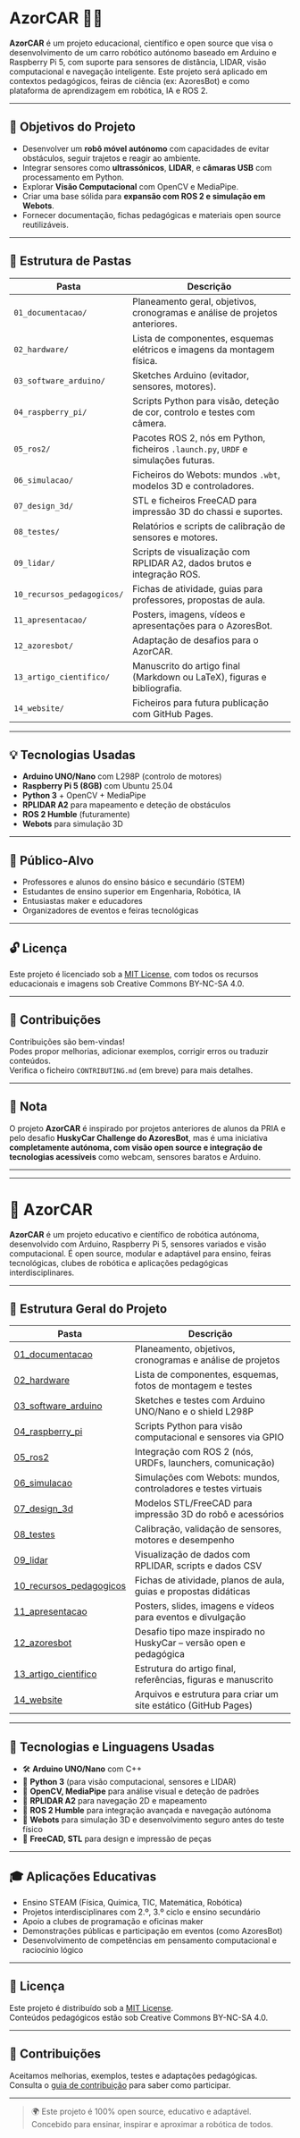 # AzorCAR 🚗🌋

**AzorCAR** é um projeto educacional, científico e open source que visa o desenvolvimento de um carro robótico autónomo baseado em Arduino e Raspberry Pi 5, com suporte para sensores de distância, LIDAR, visão computacional e navegação inteligente. Este projeto será aplicado em contextos pedagógicos, feiras de ciência (ex: AzoresBot) e como plataforma de aprendizagem em robótica, IA e ROS 2.

---

## 🎯 Objetivos do Projeto

- Desenvolver um **robô móvel autónomo** com capacidades de evitar obstáculos, seguir trajetos e reagir ao ambiente.
- Integrar sensores como **ultrassónicos**, **LIDAR**, e **câmaras USB** com processamento em Python.
- Explorar **Visão Computacional** com OpenCV e MediaPipe.
- Criar uma base sólida para **expansão com ROS 2 e simulação em Webots**.
- Fornecer documentação, fichas pedagógicas e materiais open source reutilizáveis.

---

## 📁 Estrutura de Pastas

| Pasta                          | Descrição                                                                         |
|-------------------------------|------------------------------------------------------------------------------------|
| `01_documentacao/`            | Planeamento geral, objetivos, cronogramas e análise de projetos anteriores.        |
| `02_hardware/`                | Lista de componentes, esquemas elétricos e imagens da montagem física.             |
| `03_software_arduino/`        | Sketches Arduino (evitador, sensores, motores).                                    |
| `04_raspberry_pi/`            | Scripts Python para visão, deteção de cor, controlo e testes com câmera.           |
| `05_ros2/`                    | Pacotes ROS 2, nós em Python, ficheiros `.launch.py`, `URDF` e simulações futuras. |
| `06_simulacao/`               | Ficheiros do Webots: mundos `.wbt`, modelos 3D e controladores.                    |
| `07_design_3d/`               | STL e ficheiros FreeCAD para impressão 3D do chassi e suportes.                    |
| `08_testes/`                  | Relatórios e scripts de calibração de sensores e motores.                          |
| `09_lidar/`                   | Scripts de visualização com RPLIDAR A2, dados brutos e integração ROS.             |
| `10_recursos_pedagogicos/`    | Fichas de atividade, guias para professores, propostas de aula.                    |
| `11_apresentacao/`            | Posters, imagens, vídeos e apresentações para o AzoresBot.                         |
| `12_azoresbot/`               | Adaptação de desafios para o AzorCAR.                                              |
| `13_artigo_cientifico/`       | Manuscrito do artigo final (Markdown ou LaTeX), figuras e bibliografia.            |
| `14_website/`                 | Ficheiros para futura publicação com GitHub Pages.                                 |

---

## 💡 Tecnologias Usadas

- **Arduino UNO/Nano** com L298P (controlo de motores)
- **Raspberry Pi 5 (8GB)** com Ubuntu 25.04
- **Python 3** + OpenCV + MediaPipe
- **RPLIDAR A2** para mapeamento e deteção de obstáculos
- **ROS 2 Humble** (futuramente)
- **Webots** para simulação 3D

---

## 👥 Público-Alvo

- Professores e alunos do ensino básico e secundário (STEM)
- Estudantes de ensino superior em Engenharia, Robótica, IA
- Entusiastas maker e educadores
- Organizadores de eventos e feiras tecnológicas

---

## 🔓 Licença

Este projeto é licenciado sob a [MIT License](LICENSE), com todos os recursos educacionais e imagens sob Creative Commons BY-NC-SA 4.0.

---

## 🤝 Contribuições

Contribuições são bem-vindas!  
Podes propor melhorias, adicionar exemplos, corrigir erros ou traduzir conteúdos.  
Verifica o ficheiro `CONTRIBUTING.md` (em breve) para mais detalhes.

---

## 📢 Nota

O projeto **AzorCAR** é inspirado por projetos anteriores de alunos da PRIA e pelo desafio **HuskyCar Challenge do AzoresBot**, mas é uma iniciativa **completamente autónoma, com visão open source e integração de tecnologias acessíveis** como webcam, sensores baratos e Arduino.

---

---

# 🤖 AzorCAR

**AzorCAR** é um projeto educativo e científico de robótica autónoma, desenvolvido com Arduino, Raspberry Pi 5, sensores variados e visão computacional. É open source, modular e adaptável para ensino, feiras tecnológicas, clubes de robótica e aplicações pedagógicas interdisciplinares.

---

## 📂 Estrutura Geral do Projeto

| Pasta | Descrição |
|-------|-----------|
| [01_documentacao](./01_documentacao) | Planeamento, objetivos, cronogramas e análise de projetos |
| [02_hardware](./02_hardware) | Lista de componentes, esquemas, fotos de montagem e testes |
| [03_software_arduino](./03_software_arduino) | Sketches e testes com Arduino UNO/Nano e o shield L298P |
| [04_raspberry_pi](./04_raspberry_pi) | Scripts Python para visão computacional e sensores via GPIO |
| [05_ros2](./05_ros2) | Integração com ROS 2 (nós, URDFs, launchers, comunicação) |
| [06_simulacao](./06_simulacao) | Simulações com Webots: mundos, controladores e testes virtuais |
| [07_design_3d](./07_design_3d) | Modelos STL/FreeCAD para impressão 3D do robô e acessórios |
| [08_testes](./08_testes) | Calibração, validação de sensores, motores e desempenho |
| [09_lidar](./09_lidar) | Visualização de dados com RPLIDAR, scripts e dados CSV |
| [10_recursos_pedagogicos](./10_recursos_pedagogicos) | Fichas de atividade, planos de aula, guias e propostas didáticas |
| [11_apresentacao](./11_apresentacao) | Posters, slides, imagens e vídeos para eventos e divulgação |
| [12_azoresbot](./12_azoresbot) | Desafio tipo maze inspirado no HuskyCar – versão open e pedagógica |
| [13_artigo_cientifico](./13_artigo_cientifico) | Estrutura do artigo final, referências, figuras e manuscrito |
| [14_website](./14_website) | Arquivos e estrutura para criar um site estático (GitHub Pages) |

---

## 🧩 Tecnologias e Linguagens Usadas

- 🛠️ **Arduino UNO/Nano** com C++
- 🐍 **Python 3** (para visão computacional, sensores e LIDAR)
- 🧠 **OpenCV, MediaPipe** para análise visual e deteção de padrões
- 📡 **RPLIDAR A2** para navegação 2D e mapeamento
- 🧭 **ROS 2 Humble** para integração avançada e navegação autónoma
- 🧪 **Webots** para simulação 3D e desenvolvimento seguro antes do teste físico
- 🧱 **FreeCAD, STL** para design e impressão de peças

---

## 🎓 Aplicações Educativas

- Ensino STEAM (Física, Química, TIC, Matemática, Robótica)
- Projetos interdisciplinares com 2.º, 3.º ciclo e ensino secundário
- Apoio a clubes de programação e oficinas maker
- Demonstrações públicas e participação em eventos (como AzoresBot)
- Desenvolvimento de competências em pensamento computacional e raciocínio lógico

---

## 📖 Licença

Este projeto é distribuído sob a [MIT License](./LICENSE_AzorCAR.txt).  
Conteúdos pedagógicos estão sob Creative Commons BY-NC-SA 4.0.

---

## 🤝 Contribuições

Aceitamos melhorias, exemplos, testes e adaptações pedagógicas.  
Consulta o [guia de contribuição](./CONTRIBUTING_AzorCAR.md) para saber como participar.

---

> 🌍 Este projeto é 100% open source, educativo e adaptável.  
> Concebido para ensinar, inspirar e aproximar a robótica de todos.